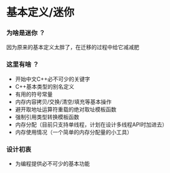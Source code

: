 ﻿# 基本定义/迷你
### 为啥是迷你 ？
因为原来的基本定义太胖了，在迁移的过程中给它减减肥

### 这里有啥 ？
- 开始中文C++必不可少的关键字
- C++基本类型的别名定义
- 有用的符号常量
- 内存内容拷贝/交换/清空/填充等基本操作
- 避开取地址运算符重载的绝对取址模板函数
- 强制引用类型转换模板函数
- 内存分配（目前只支持单线程，计划在设计多线程API时加进去）
- 内存使用情况（一个简单的内存分配量的小工具）

### 设计初衷
- 为编程提供必不可少的基本功能